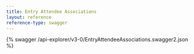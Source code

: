 ```yaml
---
title: Entry Attendee Associations
layout: reference
reference-type: swagger
---
```




{% swagger /api-explorer/v3-0/EntryAttendeeAssociations.swagger2.json %}
